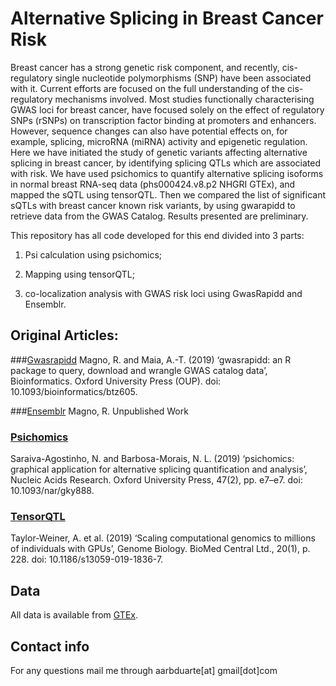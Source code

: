 # Alternative Splicing in Breast Cancer Risk
Breast cancer has a strong genetic risk component, and recently,
cis-regulatory single nucleotide polymorphisms (SNP) have been
associated with it. Current efforts are focused on the full
understanding of the cis-regulatory mechanisms involved.
Most studies functionally characterising GWAS loci for breast
cancer, have focused solely on the effect of regulatory SNPs
(rSNPs) on transcription factor binding at promoters and enhancers.
However, sequence changes can also have potential effects on, for
example, splicing, microRNA (miRNA) activity and epigenetic
regulation. Here we have initiated the study of genetic variants affecting
alternative splicing in breast cancer, by identifying splicing QTLs which are associated with risk.
We have used psichomics to quantify alternative splicing isoforms in normal breast RNA-seq data (phs000424.v8.p2 NHGRI GTEx), and mapped the sQTL using tensorQTL. Then we compared the list of significant sQTLs with breast cancer known risk variants, by using gwarapidd to retrieve data from the GWAS Catalog.
Results presented are preliminary.

This repository has all code developed for this end divided into 3 parts:

1) Psi calculation using psichomics;

2) Mapping using tensorQTL;

3) co-localization analysis with GWAS risk loci using GwasRapidd and Ensemblr.

## Original Articles:
###[Gwasrapidd](https://github.com/ramiromagno/gwasrapidd)
Magno, R. and Maia, A.-T. (2019) ‘gwasrapidd: an R package to query, download and wrangle GWAS catalog data’, Bioinformatics. Oxford University Press (OUP). doi: 10.1093/bioinformatics/btz605.

###[Ensemblr](https://github.com/ramiromagno/ensemblr)
Magno, R. Unpublished Work

### [Psichomics](https://github.com/nuno-agostinho/psichomics)
Saraiva-Agostinho, N. and Barbosa-Morais, N. L. (2019) ‘psichomics: graphical application for alternative splicing quantification and analysis’, Nucleic Acids Research. Oxford University Press, 47(2), pp. e7–e7. doi: 10.1093/nar/gky888.


### [TensorQTL](https://github.com/broadinstitute/tensorqtl)
Taylor-Weiner, A. et al. (2019) ‘Scaling computational genomics to millions of individuals with GPUs’, Genome Biology. BioMed Central Ltd., 20(1), p. 228. doi: 10.1186/s13059-019-1836-7.

## Data
All data is available from [GTEx](https://gtexportal.org/home/).

## Contact info
For any questions mail me through
aarbduarte[at] gmail[dot]com
